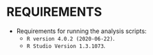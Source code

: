 # REQUIREMENTS

 - Requirements for running the analysis scripts:
   - `R version 4.0.2 (2020-06-22)`.
   - `R Studio Version 1.3.1073`.